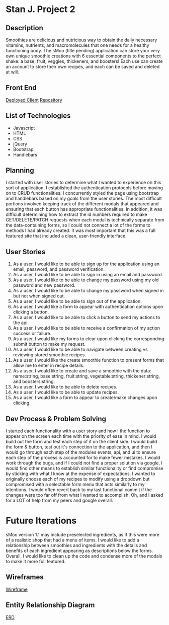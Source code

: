# Stan J. Project 2

## Description
Smoothies are delicious and nutricious way to obtain the daily necessary vitamins, nutrients, and macromolecules that one needs for a healthy functioning body. The sMoo (title pending) application can store your very own unique smoothie creations with 6 essential components to the perfect shake: a base, fruit, veggies, thickeners, and boosters! Each use can create an account to store their own recipes, and each can be saved and deleted at will.

## Front End
[Deployed Client](https://stanjng.github.io/project_2_client/)
[Repository](https://stanjng.github.io/project_2_client/)

## List of Technologies
- Javascript
- HTML
- CSS
- jQuery
- Bootstrap
- Handlebars

## Planning
I started with user stories to determine what I wanted to experience on this sort of application. I established the authentication protocols before moving on to CRUD functionalities. I concurrently styled the page using bootstrap and handlebars based on my goals from the user stories. The most difficult portions involved keeping track of the different modals that appeared and ensuring that each button has appropriate functionalities. In addition, it was difficult determining how to extract the id numbers required to make GET/DELETE/PATCH requests when each modal is technically separate from the data-containing forms, so I could not connect a lot of the forms to methods I had already created. It was most important that this was a full featured site that included a clean, user-friendly interface.

## User Stories
1. As a user, I would like to be able to sign up for the application using an email, password, and password verification.
2. As a user, I would like to be able to sign in using an email and password.
3. As a user, I would like to be able to change my password using my old password and new password.
4. As a user, I would like to be able to change my password when signed in but not when signed out.
5. As a user, I would like to be able to sign out of the application.
6. As a user, I would like a form to appear with authentication options upon clicking a button.
6. As a user, I would like to be able to click a button to send my actions to the api.
7. As a user, I would like to be able to receive a confirmation of my action success or failure.
8. As a user, I would like my forms to clear upon clicking the corresponding submit button to make my request.
9. As a user, I would like to be able to navigate between creating vs reviewing stored smoothie recipes.
10. As a user, I would like the create smoothie function to present forms that allow me to enter in recipe details.
11. As a user, I would like to create and save a smoothie with the data: name:string, base:string, fruit:string, vegetable:string, thickener:string, and boosters:string.
13. As a user, I would like to be able to delete recipes.
14. As a user, I would like to be able to update recipes.
15. As a user, I would like a form to appear to create/make changes upon clicking.

## Dev Process & Problem Solving
I started each functionality with a user story and how I the function to appear on the screen each time with the priority of ease in mind. I would build out the form and test each step of it on the client side. I would build the form & button, test out it's connection to the application, and then I would go through each step of the modules events, api, and ui to ensure each step of the process is accounted for to make fewer mistakes. I would work through the bugs, and if I could not find a proper solution via google, I would find other means to establish similar functionality or find compromise by sticking with what I know at the expense of expectations. I wanted to originally choose each of my recipes to modify using a dropdown but compromised with a selectable form menu that acts similarly to my intentions. I would often revert back to my last functional commit if the changes were too far off from what I wanted to accomplish. Oh, and I asked for a LOT of help from my peers and google overall.

# Future Iterations
sMoo version 1.1 may include preselected ingredients, as if this were more of a realistic shop that had a menu of items. I would like to add a relationship between smoothies and ingredients with the details and benefits of each ingredient appearing as descriptions below the forms. Overall, I would like to clean up the code and condense more of the modals to make it more full featured.

## Wireframes
[Wireframe](https://media.git.generalassemb.ly/user/23009/files/95d91980-f025-11e9-9862-33ffc43cfbf6)

## Entity Relationship Diagram
[ERD](https://media.git.generalassemb.ly/user/23009/files/2d407a00-f0c3-11e9-96d4-17850ee0256b)

